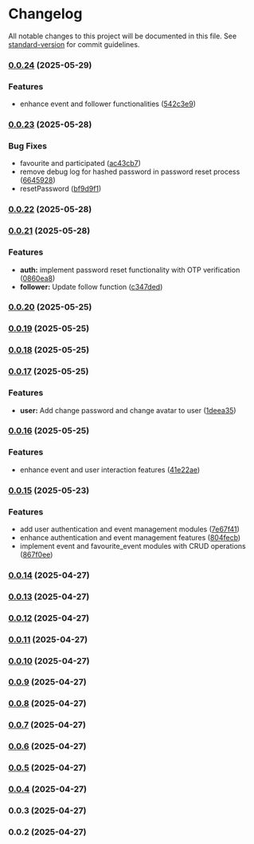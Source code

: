 # Changelog

All notable changes to this project will be documented in this file. See [standard-version](https://github.com/conventional-changelog/standard-version) for commit guidelines.

### [0.0.24](https://github.com/chiencse/EventEase/compare/v0.0.23...v0.0.24) (2025-05-29)


### Features

* enhance event and follower functionalities ([542c3e9](https://github.com/chiencse/EventEase/commit/542c3e9dcb2cce31525d8702685f98ff64064a9b))

### [0.0.23](https://github.com/chiencse/EventEase/compare/v0.0.22...v0.0.23) (2025-05-28)


### Bug Fixes

* favourite and participated ([ac43cb7](https://github.com/chiencse/EventEase/commit/ac43cb708056b1653cf9067c6012f19e05099105))
* remove debug log for hashed password in password reset process ([6645928](https://github.com/chiencse/EventEase/commit/66459282de3912591e4ab26b76e844f87a969ece))
* resetPassword ([bf9d9f1](https://github.com/chiencse/EventEase/commit/bf9d9f1a9523a1c4a7f5c5a34311aa98bdf769f0))

### [0.0.22](https://github.com/chiencse/EventEase/compare/v0.0.21...v0.0.22) (2025-05-28)

### [0.0.21](https://github.com/chiencse/EventEase/compare/v0.0.20...v0.0.21) (2025-05-28)


### Features

* **auth:** implement password reset functionality with OTP verification ([0860ea8](https://github.com/chiencse/EventEase/commit/0860ea84392015d7aba08785a0d4b0c9c4a96ed9))
* **follower:** Update follow function ([c347ded](https://github.com/chiencse/EventEase/commit/c347dedf729bf97a1d850d7b597a28ab712904de))

### [0.0.20](https://github.com/chiencse/EventEase/compare/v0.0.19...v0.0.20) (2025-05-25)

### [0.0.19](https://github.com/chiencse/EventEase/compare/v0.0.18...v0.0.19) (2025-05-25)

### [0.0.18](https://github.com/chiencse/EventEase/compare/v0.0.17...v0.0.18) (2025-05-25)

### [0.0.17](https://github.com/chiencse/EventEase/compare/v0.0.16...v0.0.17) (2025-05-25)


### Features

* **user:** Add change password and change avatar to user ([1deea35](https://github.com/chiencse/EventEase/commit/1deea3500321e17628cd978aa94e11447270d86e))

### [0.0.16](https://github.com/chiencse/EventEase/compare/v0.0.15...v0.0.16) (2025-05-25)


### Features

* enhance event and user interaction features ([41e22ae](https://github.com/chiencse/EventEase/commit/41e22ae5ddfd03e946e73c6fa23f1067b1fc26df))

### [0.0.15](https://github.com/chiencse/EventEase/compare/v0.0.14...v0.0.15) (2025-05-23)


### Features

* add user authentication and event management modules ([7e67f41](https://github.com/chiencse/EventEase/commit/7e67f41e9a02d84b9d38e9231a67ea04718f28c0))
* enhance authentication and event management features ([804fecb](https://github.com/chiencse/EventEase/commit/804fecbb16ab07e7d65dd081dafc8f79e96b5bf4))
* implement event and favourite_event modules with CRUD operations ([867f0ee](https://github.com/chiencse/EventEase/commit/867f0ee68c4a1ff668a9be06a1609968e6e96a45))

### [0.0.14](https://github.com/chiencse/sample_nestjs/compare/v0.0.13...v0.0.14) (2025-04-27)

### [0.0.13](https://github.com/chiencse/sample_nestjs/compare/v0.0.11...v0.0.13) (2025-04-27)

### [0.0.12](https://github.com/chiencse/sample_nestjs/compare/v0.0.11...v0.0.12) (2025-04-27)

### [0.0.11](https://github.com/chiencse/sample_nestjs/compare/v0.0.10...v0.0.11) (2025-04-27)

### [0.0.10](https://github.com/chiencse/sample_nestjs/compare/v0.0.9...v0.0.10) (2025-04-27)

### [0.0.9](https://github.com/chiencse/sample_nestjs/compare/v0.0.8...v0.0.9) (2025-04-27)

### [0.0.8](https://github.com/chiencse/sample_nestjs/compare/v0.0.7...v0.0.8) (2025-04-27)

### [0.0.7](https://github.com/chiencse/sample_nestjs/compare/v0.0.6...v0.0.7) (2025-04-27)

### [0.0.6](https://github.com/chiencse/sample_nestjs/compare/v0.0.5...v0.0.6) (2025-04-27)

### [0.0.5](https://github.com/chiencse/sample_nestjs/compare/v0.0.4...v0.0.5) (2025-04-27)

### [0.0.4](https://github.com/chiencse/sample_nestjs/compare/v0.0.3...v0.0.4) (2025-04-27)

### 0.0.3 (2025-04-27)

### 0.0.2 (2025-04-27)
